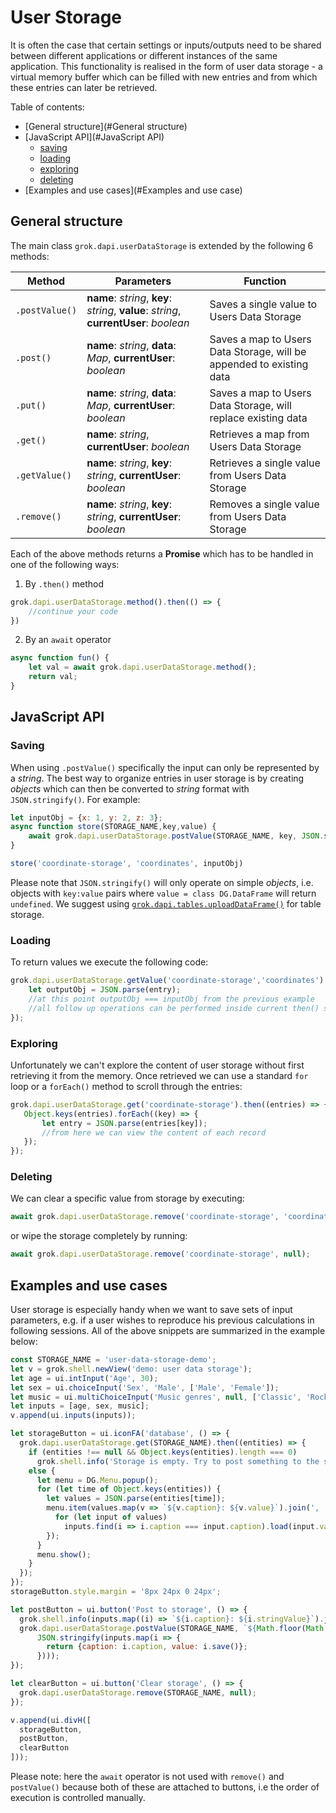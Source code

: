 <!-- TITLE: User Storage -->
<!-- SUBTITLE: -->

# User Storage

It is often the case that certain settings or inputs/outputs need to be shared between different applications or 
different instances of the same application. This functionality is realised in the form of user data storage - a virtual
memory buffer which can be filled with new entries and from which these entries can later be retrieved.

Table of contents:
* [General structure](#General structure)
* [JavaScript API](#JavaScript API)
    * [saving](#Saving)
    * [loading](#Loading)
    * [exploring](#Exploring)
    * [deleting](#Deleting)
* [Examples and use cases](#Examples and use case)

## General structure

The main class `grok.dapi.userDataStorage` is extended by the following 6 methods:

|Method        |Parameters  |Function  |
|--------------|------------|----------|
| `.postValue()`|**name**: *string*, **key**: *string*, **value**: *string*, **currentUser**: *boolean*| Saves a single value to Users Data Storage|
| `.post()`     |**name**: *string*, **data**: *Map*, **currentUser**: *boolean*|Saves a map to Users Data Storage, will be appended to existing data|
| `.put()`      |**name**: *string*, **data**: *Map*, **currentUser**: *boolean*|Saves a map to Users Data Storage, will replace existing data|
| `.get()`      |**name**: *string*, **currentUser**: *boolean*|Retrieves a map from Users Data Storage|
| `.getValue()` |**name**: *string*, **key**: *string*, **currentUser**: *boolean*|Retrieves a single value from Users Data Storage|
| `.remove()`   |**name**: *string*, **key**: *string*, **currentUser**: *boolean*|Removes a single value from Users Data Storage|

Each of the above methods returns a **Promise** which has to be handled in one of the following ways:
1. By `.then()` method
```js
grok.dapi.userDataStorage.method().then(() => {
    //continue your code
})
```
2. By an `await` operator
```js
async function fun() {
    let val = await grok.dapi.userDataStorage.method();
    return val;
}
```
## JavaScript API

### Saving

When using `.postValue()` specifically the input can only be represented by a *string*. The best way to organize entries
in user storage is by creating *objects* which can then be converted to *string* format with `JSON.stringify()`. For example:

```js
let inputObj = {x: 1, y: 2, z: 3};
async function store(STORAGE_NAME,key,value) {
    await grok.dapi.userDataStorage.postValue(STORAGE_NAME, key, JSON.stringify(value));
}

store('coordinate-storage', 'coordinates', inputObj)
```

Please note that `JSON.stringify()` will only operate on simple *objects*, i.e. objects with `key:value` pairs where
`value = class DG.DataFrame` will return `undefined`. We suggest using [`grok.dapi.tables.uploadDataFrame()`]() for 
table storage.

### Loading
To return values we execute the following code:

```js
grok.dapi.userDataStorage.getValue('coordinate-storage','coordinates').then((entry) => {
    let outputObj = JSON.parse(entry);
    //at this point outputObj === inputObj from the previous example
    //all follow up operations can be performed inside current then() statement 
});
```

### Exploring
Unfortunately we can't explore the content of user storage without first retrieving it from the memory.
Once retrieved we can use a standard `for` loop or a `forEach()` method to scroll through the entries:

 ```js
grok.dapi.userDataStorage.get('coordinate-storage').then((entries) => {
    Object.keys(entries).forEach((key) => {
        let entry = JSON.parse(entries[key]);
        //from here we can view the content of each record
    }); 
});
```

### Deleting
We can clear a specific value from storage by executing:
```js
await grok.dapi.userDataStorage.remove('coordinate-storage', 'coordinates');
```  
or wipe the storage completely by running:
```js
await grok.dapi.userDataStorage.remove('coordinate-storage', null);
```

## Examples and use cases
User storage is especially handy when we want to save sets of input parameters, e.g. if a user wishes to reproduce
his previous calculations in following sessions. All of the above snippets are summarized in the example below: 

```js
const STORAGE_NAME = 'user-data-storage-demo';
let v = grok.shell.newView('demo: user data storage');
let age = ui.intInput('Age', 30);
let sex = ui.choiceInput('Sex', 'Male', ['Male', 'Female']);
let music = ui.multiChoiceInput('Music genres', null, ['Classic', 'Rock', 'Pop', 'Jazz']);
let inputs = [age, sex, music];
v.append(ui.inputs(inputs));

let storageButton = ui.iconFA('database', () => {
  grok.dapi.userDataStorage.get(STORAGE_NAME).then((entities) => {
    if (entities !== null && Object.keys(entities).length === 0)
      grok.shell.info('Storage is empty. Try to post something to the storage');
    else {
      let menu = DG.Menu.popup();
      for (let time of Object.keys(entities)) {
        let values = JSON.parse(entities[time]);
        menu.item(values.map(v => `${v.caption}: ${v.value}`).join(', '), () => {
          for (let input of values)
            inputs.find(i => i.caption === input.caption).load(input.value);
        });
      }
      menu.show();
    }
  });
});
storageButton.style.margin = '8px 24px 0 24px';

let postButton = ui.button('Post to storage', () => {
  grok.shell.info(inputs.map((i) => `${i.caption}: ${i.stringValue}`).join('<br>'));
  grok.dapi.userDataStorage.postValue(STORAGE_NAME, `${Math.floor(Math.random() * Math.floor(1000))}`,
      JSON.stringify(inputs.map(i => {
        return {caption: i.caption, value: i.save()};
      })));
});

let clearButton = ui.button('Clear storage', () => {
  grok.dapi.userDataStorage.remove(STORAGE_NAME, null);
});

v.append(ui.divH([
  storageButton,
  postButton,
  clearButton
]));
```
Please note: here the `await` operator is not used with `remove()` and `postValue()` because both of these are attached 
to  buttons, i.e the order of execution is controlled manually.
